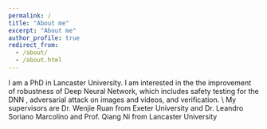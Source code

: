 ```yaml
---
permalink: /
title: "About me"
excerpt: "About me"
author_profile: true
redirect_from: 
  - /about/
  - /about.html
---
```


I am a PhD in Lancaster University. I am interested in the the improvement of robustness of Deep Neural Network, which includes safety testing for the DNN , adversarial attack on images and videos, and verification.  \\
My supervisors are Dr. Wenjie Ruan from Exeter University and Dr. Leandro Soriano Marcolino and Prof. Qiang Ni from Lancaster University


